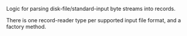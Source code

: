 Logic for parsing disk-file/standard-input byte streams into records.

There is one record-reader type per supported input file format, and a factory method.
